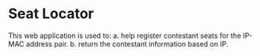 # Seat Locator

This web application is used to:
a. help register contestant seats for the IP-MAC address pair.
b. return the contestant information based on IP.

